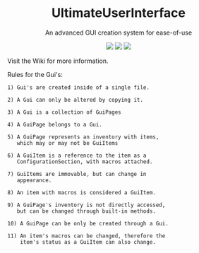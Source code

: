 <div align="center">
  <h1>UltimateUserInterface</h1>
  <p>An advanced GUI creation system for ease-of-use</p>
  
[![](https://jitpack.io/v/IIStarZ4/UltimateUserInterface.svg)](https://jitpack.io/#IIStarZ4/UltimateUserInterface)
<img src="https://api.codiga.io/project/35489/score/svg" />
<img src="https://api.codiga.io/project/35489/status/svg" />
</div>

<p>Visit the Wiki for more information.</p>

Rules for the Gui's:

    1) Gui's are created inside of a single file.

    2) A Gui can only be altered by copying it.

    3) A Gui is a collection of GuiPages

    4) A GuiPage belongs to a Gui.

    5) A GuiPage represents an inventory with items, 
       which may or may not be GuiItems
    
    6) A GuiItem is a reference to the item as a
       ConfigurationSection, with macros attached.

    7) GuiItems are immovable, but can change in
       appearance.

    8) An item with macros is considered a GuiItem.

    9) A GuiPage's inventory is not directly accessed,
       but can be changed through built-in methods.

    10) A GuiPage can be only be created through a Gui.

    11) An item's macros can be changed, therefore the
        item's status as a GuiItem can also change.
